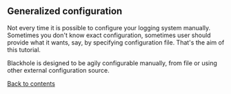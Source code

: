 ## Generalized configuration

Not every time it is possible to configure your logging system manually. Sometimes you don't know exact configuration, sometimes user should provide what it wants, say, by specifying configuration file. That's the aim of this tutorial.

Blackhole is designed to be agily configurable manually, from file or using other external configuration source.

[Back to contents](contents.md)